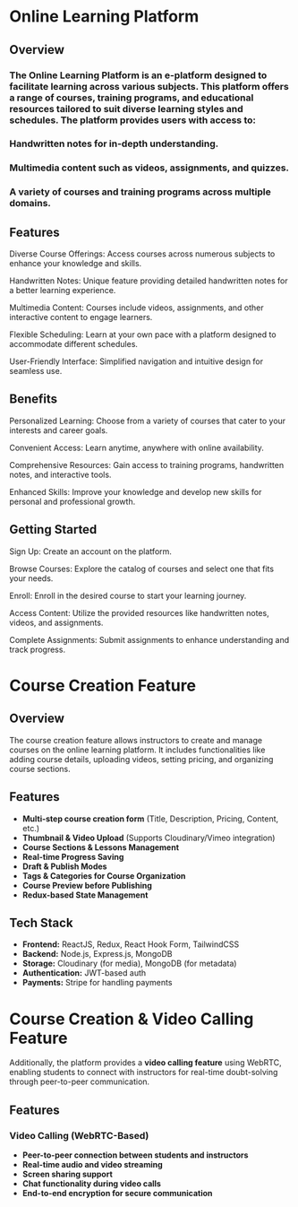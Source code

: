 # Online Learning Platform

## Overview

### The Online Learning Platform is an e-platform designed to facilitate learning across various subjects. This platform offers a range of courses, training programs, and educational resources tailored to suit diverse learning styles and schedules. The platform provides users with access to:

### Handwritten notes for in-depth understanding.

### Multimedia content such as videos, assignments, and quizzes.
### A variety of courses and training programs across multiple domains.

## Features

Diverse Course Offerings: Access courses across numerous subjects to enhance your knowledge and skills.

Handwritten Notes: Unique feature providing detailed handwritten notes for a better learning experience.

Multimedia Content: Courses include videos, assignments, and other interactive content to engage learners.

Flexible Scheduling: Learn at your own pace with a platform designed to accommodate different schedules.

User-Friendly Interface: Simplified navigation and intuitive design for seamless use.

## Benefits

Personalized Learning: Choose from a variety of courses that cater to your interests and career goals.

Convenient Access: Learn anytime, anywhere with online availability.

Comprehensive Resources: Gain access to training programs, handwritten notes, and interactive tools.

Enhanced Skills: Improve your knowledge and develop new skills for personal and professional growth.

## Getting Started

Sign Up: Create an account on the platform.

Browse Courses: Explore the catalog of courses and select one that fits your needs.

Enroll: Enroll in the desired course to start your learning journey.

Access Content: Utilize the provided resources like handwritten notes, videos, and assignments.

Complete Assignments: Submit assignments to enhance understanding and track progress.

# Course Creation Feature

## Overview
The course creation feature allows instructors to create and manage courses on the online learning platform. It includes functionalities like adding course details, uploading videos, setting pricing, and organizing course sections.

## Features
- **Multi-step course creation form** (Title, Description, Pricing, Content, etc.)
- **Thumbnail & Video Upload** (Supports Cloudinary/Vimeo integration)
- **Course Sections & Lessons Management**
- **Real-time Progress Saving**
- **Draft & Publish Modes**
- **Tags & Categories for Course Organization**
- **Course Preview before Publishing**
- **Redux-based State Management**

## Tech Stack
- **Frontend:** ReactJS, Redux, React Hook Form, TailwindCSS
- **Backend:** Node.js, Express.js, MongoDB
- **Storage:** Cloudinary (for media), MongoDB (for metadata)
- **Authentication:** JWT-based auth
- **Payments:** Stripe for handling payments

 


# Course Creation & Video Calling Feature


Additionally, the platform provides a **video calling feature** using WebRTC, enabling students to connect with instructors for real-time doubt-solving through peer-to-peer communication.

## Features

### Video Calling (WebRTC-Based)
- **Peer-to-peer connection between students and instructors**
- **Real-time audio and video streaming**
- **Screen sharing support**
- **Chat functionality during video calls**
- **End-to-end encryption for secure communication**











